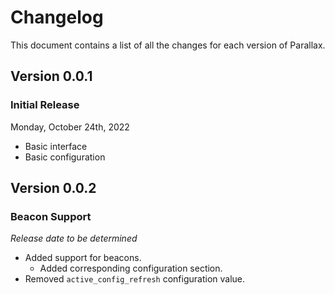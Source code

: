 # Changelog

This document contains a list of all the changes for each version of Parallax.


## Version 0.0.1

### Initial Release

Monday, October 24th, 2022

- Basic interface
- Basic configuration


## Version 0.0.2

### Beacon Support

*Release date to be determined*

- Added support for beacons.
    - Added corresponding configuration section.
- Removed `active_config_refresh` configuration value.
